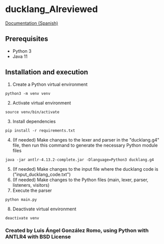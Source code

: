 # ducklang_AIreviewed

[Documentation (Spanish)](https://docs.google.com/document/d/10ikBZkRi_IMPekerjUT-cDc6o7W0vfb0DKV0LHtO4fQ/edit?usp=sharing)

## Prerequisites
- Python 3
- Java 11

## Installation and execution
1. Create a Python virtual environment
```
python3 -m venv venv
```
2. Activate virtual environment
```
source venv/bin/activate
```
3. Install dependencies
```
pip install -r requirements.txt
````
4. (If needed) Make changes to the lexer and parser in the "ducklang.g4" file, then run this command to generate the necessary Python module files
```
java -jar antlr-4.13.2-complete.jar -Dlanguage=Python3 ducklang.g4
```
5. (If needed) Make changes to the input file where the ducklang code is ("input_ducklang_code.txt")
6. (If needed) Make changes to the Python files (main, lexer, parser, listeners, visitors)
7. Execute the parser
```
python main.py
```
8. Deactivate virtual environment
```
deactivate venv
```


### Created by Luis Ángel González Romo, using Python with ANTLR4 with BSD License
